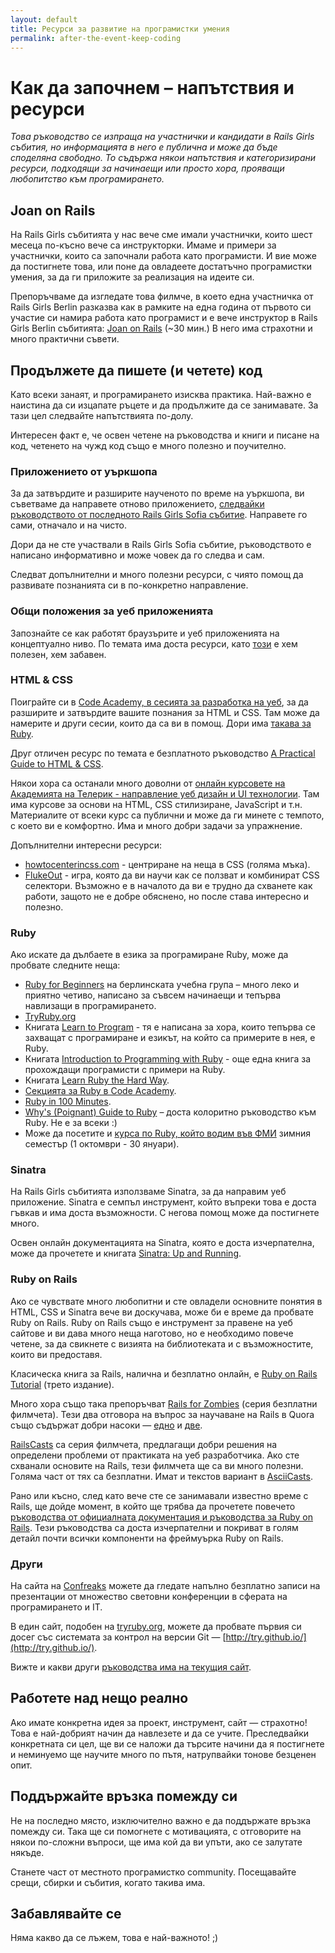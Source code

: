 ```yaml
---
layout: default
title: Ресурси за развитие на програмистки умения
permalink: after-the-event-keep-coding
---
```


# Как да започнем – напътствия и ресурси

_Това ръководство се изпраща на участнички и кандидати в Rails Girls събития, но информацията в него е публична и може да бъде споделяна свободно. То съдържа някои напътствия и категоризирани ресурси, подходящи за начинаещи или просто хора, прояващи любопитство към програмирането._

## Joan on Rails

На Rails Girls събитията у нас вече сме имали участнички, които шест месеца по-късно вече са инструкторки. Имаме и примери за участнички, които са започнали работа като програмисти. И вие може да постигнете това, или поне да овладеете достатъчно програмистки умения, за да ги приложите за реализация на идеите си.

Препоръчваме да изгледате това филмче, в което една участничка от Rails Girls Berlin разказва как в рамките на една година от първото си участие си намира работа като програмист и е вече инструктор в Rails Girls Berlin събитията: [Joan on Rails](http://bit.ly/joan-on-rails) (~30 мин.) В него има страхотни и много практични съвети.

## Продължете да пишете (и четете) код

Като всеки занаят, и програмирането изисква практика. Най-важно е наистина да си изцапате ръцете и да продължите да се занимавате. За тази цел следвайте напътствията по-долу.

Интересен факт е, че освен четене на ръководства и книги и писане на код, четенето на чужд код също е много полезно и поучително.

### Приложението от уъркшопа

За да затвърдите и разширите наученото по време на уъркшопа, ви съветваме да направете отново приложението, [следвайки ръководството от последното Rails Girls Sofia събитие](http://bit.ly/railsgirlssofia5). Направете го сами, отначало и на чисто.

Дори да не сте участвали в Rails Girls Sofia събитие, ръководството е написано информативно и може човек да го следва и сам.

Следват допълнителни и много полезни ресурси, с чиято помощ да развивате познанията си в по-конкретно направление.

### Общи положения за уеб приложенията

Запознайте се как работят браузърите и уеб приложенията на
концептуално ниво. По темата има доста ресурси, като
[този](http://www.20thingsilearned.com/en-US) е хем полезен, хем
забавен.

### HTML & CSS

Поиграйте си в [Code Academy, в сесията за разработка на уеб](http://www.codecademy.com/tracks/web), за да разширите и затвърдите вашите познания за HTML и CSS. Там може да намерите и други сесии, които да са ви в помощ. Дори има [такава за Ruby](http://www.codecademy.com/tracks/ruby).

Друг отличен ресурс по темата е безплатното ръководство [A Practical Guide to HTML & CSS](http://learn.shayhowe.com/).

Някои хора са останали много доволни от [онлайн курсовете на Академията на Телерик - направление уеб дизайн и UI технологии](http://academy.telerik.com/student-courses/web-design-and-ui/about). Там има курсове за основи на HTML, CSS стилизиране, JavaScript и т.н. Материалите от всеки курс са публични и може да ги минете с темпото, с което ви е комфортно. Има и много добри задачи за упражнение.

Допълнителни интересни ресурси:

* [howtocenterincss.com](http://howtocenterincss.com/) - центриране на неща в CSS (голяма мъка).
* [FlukeOut](http://flukeout.github.io/)  - игра, която да ви научи как се ползват и комбинират CSS селектори. Възможно е в началото да ви е трудно да схванете как работи, защото не е добре обяснено, но после става интересно и полезно.

### Ruby

Ако искате да дълбаете в езика за програмиране Ruby, може да пробвате следните неща:

* [Ruby for Beginners](http://ruby-for-beginners.rubymonstas.org/) на берлинската учебна група – много леко и приятно четиво, написано за съвсем начинаещи и тепърва навлизащи в програмирането.
* [TryRuby.org](http://tryruby.org/)
* Книгата [Learn to Program](http://pragprog.com/book/ltp2/learn-to-program) - тя е написана за хора, които тепърва се захващат с програмиране и езикът, на който са примерите в нея, е Ruby.
* Книгата [Introduction to Programming with Ruby](http://www.gotealeaf.com/books/ruby) - още една книга за прохождащи програмисти с примери на Ruby.
* Книгата [Learn Ruby the Hard Way](http://ruby.learncodethehardway.org/book/).
* [Секцията за Ruby в Code Academy](http://www.codecademy.com/tracks/ruby).
* [Ruby in 100 Minutes](http://tutorials.jumpstartlab.com/projects/ruby_in_100_minutes.html).
* [Why's (Poignant) Guide to Ruby](http://mislav.uniqpath.com/poignant-guide/) – доста колоритно ръководство към Ruby. Не е за всеки :)
* Може да посетите и [курса по Ruby, който водим във ФМИ](http://fmi.ruby.bg/) зимния семестър (1 октомври - 30 януари).

### Sinatra

На Rails Girls събитията използваме Sinatra, за да направим уеб приложение. Sinatra е семпъл инструмент, който въпреки това е доста гъвкав и има доста възможности. С негова помощ може да постигнете много.

Освен онлайн документацията на Sinatra, която е доста изчерпателна, може да прочетете и книгата [Sinatra: Up and Running](http://shop.oreilly.com/product/0636920019664.do).

### Ruby on Rails

Ако се чувствате много любопитни и сте овладели основните понятия в HTML, CSS и Sinatra вече ви доскучава, може би е време да пробвате Ruby on Rails. Ruby on Rails също е инструмент за правене на уеб сайтове и ви дава много неща наготово, но е необходимо повече четене, за да свикнете с визията на библиотеката и с възможностите, които ви предоставя.

Класическа книга за Rails, налична и безплатно онлайн, е [Ruby on Rails Tutorial](https://www.railstutorial.org/) (трето издание).

Много хора също така препоръчват [Rails for Zombies](http://railsforzombies.org/) (серия безплатни филмчета). Тези два отговора на въпрос за научаване на Rails в Quora също съдържат добри насоки — [едно](http://bit.ly/learn-rails-1) и [две](http://bit.ly/learn-rails-2).

[RailsCasts](http://railscasts.com/) са серия филмчета, предлагащи добри решения на определени проблеми от практиката на уеб разработчика. Ако сте схванали основите на Rails, тези филмчета ще са ви много полезни. Голяма част от тях са безплатни. Имат и текстов вариант в [AsciiCasts](http://asciicasts.com/).

Рано или късно, след като вече сте се занимавали известно време с Rails, ще дойде момент, в който ще трябва да прочетете повечето [ръководства от официалната документация и ръководства за Ruby on Rails](http://guides.rubyonrails.org/). Тези ръководства са доста изчерпателни и покриват в голям детайл почти всички компоненти на фреймуърка Ruby on Rails.

### Други

На сайта на [Confreaks](http://confreaks.com/) можете да гледате напълно безплатно записи на презентации от множество световни конференции в сферата на програмирането и IT.

В един сайт, подобен на [tryruby.org](http://tryruby.org), можете да пробвате първия си досег със системата за контрол на версии Git — [http://try.github.io/](http://try.github.io/).

Вижте и какви други [ръководства има на текущия сайт](/).

## Работете над нещо реално

Ако имате конкретна идея за проект, инструмент, сайт — страхотно! Това е най-добрият начин да навлезете и да се учите. Преследвайки конкретната си цел, ще ви се наложи да търсите начини да я постигнете и неминуемо ще научите много по пътя, натрупвайки тонове безценен опит.

## Поддържайте връзка помежду си

Не на последно място, изключително важно е да поддържате връзка помежду си. Така ще си помогнете с мотивацията, с отговорите на някои по-сложни въпроси, ще има кой да ви упъти, ако се залутате някъде.

Станете част от местното програмистко community. Посещавайте срещи, сбирки и събития, когато такива има.

## Забавлявайте се

Няма какво да се лъжем, това е най-важното! ;)
